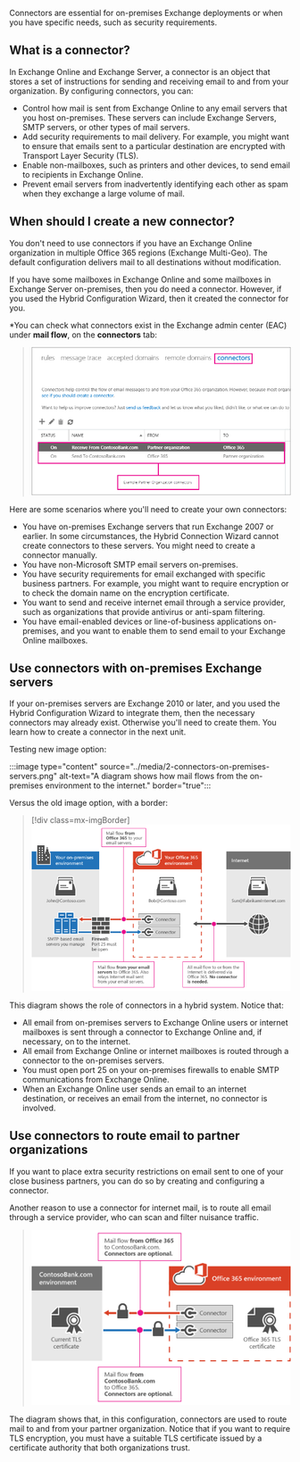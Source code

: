 Connectors are essential for on-premises Exchange deployments or when you have specific needs, such as security requirements. 

## What is a connector? 

In Exchange Online and Exchange Server, a connector is an object that stores a set of instructions for sending and receiving email to and from your organization. By configuring connectors, you can: 

- Control how mail is sent from Exchange Online to any email servers that you host on-premises. These servers can include Exchange Servers, SMTP servers, or other types of mail servers. 
- Add security requirements to mail delivery. For example, you might want to ensure that emails sent to a particular destination are encrypted with Transport Layer Security (TLS). 
- Enable non-mailboxes, such as printers and other devices, to send email to recipients in Exchange Online. 
- Prevent email servers from inadvertently identifying each other as spam when they exchange a large volume of mail. 

## When should I create a new connector? 

You don't need to use connectors if you have an Exchange Online organization in multiple Office 365 regions (Exchange Multi-Geo). The default configuration delivers mail to all destinations without modification. 

If you have some mailboxes in Exchange Online and some mailboxes in Exchange Server on-premises, then you do need a connector. However, if you used the Hybrid Configuration Wizard, then it created the connector for you. 

*You can check what connectors exist in the Exchange admin center (EAC) under **mail flow**, on the **connectors** tab:

>![A screenshot shows the connectors tab in the Exchange admin center](../media/2-connectors-page-eac.png)

Here are some scenarios where you'll need to create your own connectors: 

- You have on-premises Exchange servers that run Exchange 2007 or earlier. In some circumstances, the Hybrid Connection Wizard cannot create connectors to these servers. You might need to create a connector manually. 
- You have non-Microsoft SMTP email servers on-premises. 
- You have security requirements for email exchanged with specific business partners. For example, you might want to require encryption or to check the domain name on the encryption certificate. 
- You want to send and receive internet email through a service provider, such as organizations that provide antivirus or anti-spam filtering. 
- You have email-enabled devices or line-of-business applications on-premises, and you want to enable them to send email to your Exchange Online mailboxes. 

## Use connectors with on-premises Exchange servers 

If your on-premises servers are Exchange 2010 or later, and you used the Hybrid Configuration Wizard to integrate them, then the necessary connectors may already exist. Otherwise you'll need to create them. You learn how to create a connector in the next unit. 

Testing new image option:

:::image type="content" source="../media/2-connectors-on-premises-servers.png" alt-text="A diagram shows how mail flows from the on-premises environment to the internet." border="true":::

Versus the old image option, with a border:

> [!div class=mx-imgBorder]
> ![A diagram shows how mail flows from the on-premises environment to the internet](../media/2-connectors-on-premises-servers.png)

This diagram shows the role of connectors in a hybrid system. Notice that: 

- All email from on-premises servers to Exchange Online users or internet mailboxes is sent through a connector to Exchange Online and, if necessary, on to the internet. 
- All email from Exchange Online or internet mailboxes is routed through a connector to the on-premises servers. 
- You must open port 25 on your on-premises firewalls to enable SMTP communications from Exchange Online. 
- When an Exchange Online user sends an email to an internet destination, or receives an email from the internet, no connector is involved. 

## Use connectors to route email to partner organizations 

If you want to place extra security restrictions on email sent to one of your close business partners, you can do so by creating and configuring a connector.  

Another reason to use a connector for internet mail, is to route all email through a service provider, who can scan and filter nuisance traffic. 

>![A diagram shows the way that mail travels between a local environment and the cloud.](../media/2-connectors-partner-organizations.png)

The diagram shows that, in this configuration, connectors are used to route mail to and from your partner organization. Notice that if you want to require TLS encryption, you must have a suitable TLS certificate issued by a certificate authority that both organizations trust. 